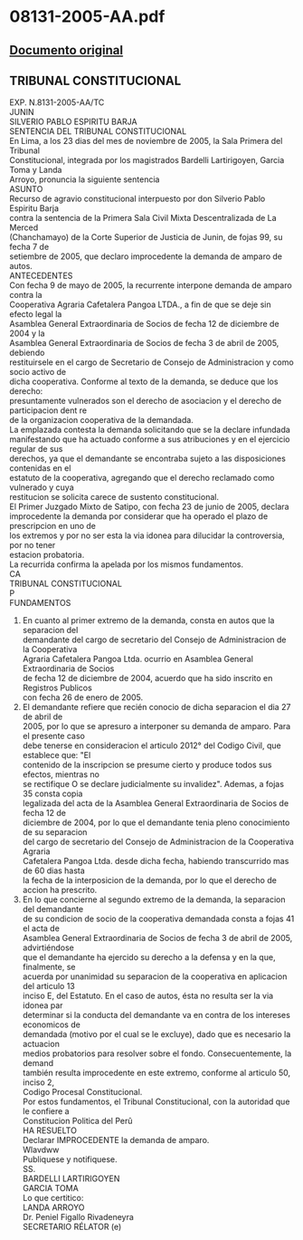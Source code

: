 
08131-2005-AA.pdf
=================
  
[Documento original](https://tc.gob.pe/jurisprudencia/2006/08131-2005-AA.pdf)  
---  
TRIBUNAL CONSTITUCIONAL  
-  
EXP. N.8131-2005-AA/TC  
JUNIN  
SILVERIO PABLO ESPIRITU BARJA  
SENTENCIA DEL TRIBUNAL CONSTITUCIONAL  
En Lima, a los 23 dias del mes de noviembre de 2005, la Sala Primera del Tribunal  
Constitucional, integrada por los magistrados Bardelli Lartirigoyen, Garcia Toma y Landa  
Arroyo, pronuncia la siguiente sentencia  
ASUNTO  
Recurso de agravio constitucional interpuesto por don Silverio Pablo Espiritu Barja  
contra la sentencia de la Primera Sala Civil Mixta Descentralizada de La Merced  
(Chanchamayo) de la Corte Superior de Justicia de Junin, de fojas 99, su fecha 7 de  
setiembre de 2005, que declaro improcedente la demanda de amparo de autos.  
ANTECEDENTES  
Con fecha 9 de mayo de 2005, la recurrente interpone demanda de amparo contra la  
Cooperativa Agraria Cafetalera Pangoa LTDA., a fin de que se deje sin efecto legal la  
Asamblea General Extraordinaria de Socios de fecha 12 de diciembre de 2004 y la  
Asamblea General Extraordinaria de Socios de fecha 3 de abril de 2005, debiendo  
restituirsele en el cargo de Secretario de Consejo de Administracion y como socio activo de  
dicha cooperativa. Conforme al texto de la demanda, se deduce que los derecho:  
presuntamente vulnerados son el derecho de asociacion y el derecho de participacion dent re  
de la organizacion cooperativa de la demandada.  
La emplazada contesta la demanda solicitando que se la declare infundada  
manifestando que ha actuado conforme a sus atribuciones y en el ejercicio regular de sus  
derechos, ya que el demandante se encontraba sujeto a las disposiciones contenidas en el  
estatuto de la cooperativa, agregando que el derecho reclamado como vulnerado y cuya  
restitucion se solicita carece de sustento constitucional.  
El Primer Juzgado Mixto de Satipo, con fecha 23 de junio de 2005, declara  
improcedente la demanda por considerar que ha operado el plazo de prescripcion en uno de  
los extremos y por no ser esta la via idonea para dilucidar la controversia, por no tener  
estacion probatoria.  
La recurrida confirma la apelada por los mismos fundamentos.  
CA  
TRIBUNAL CONSTITUCIONAL  
P  
FUNDAMENTOS  
1. En cuanto al primer extremo de la demanda, consta en autos que la separacion del  
demandante del cargo de secretario del Consejo de Administracion de la Cooperativa  
Agraria Cafetalera Pangoa Ltda. ocurrio en Asamblea General Extraordinaria de Socios  
de fecha 12 de diciembre de 2004, acuerdo que ha sido inscrito en Registros Publicos  
con fecha 26 de enero de 2005.  
2. El demandante refiere que recién conocio de dicha separacion el dia 27 de abril de  
2005, por lo que se apresuro a interponer su demanda de amparo. Para el presente caso  
debe tenerse en consideracion el articulo 2012° del Codigo Civil, que establece que: "El  
contenido de la inscripcion se presume cierto y produce todos sus efectos, mientras no  
se rectifique O se declare judicialmente su invalidez". Ademas, a fojas 35 consta copia  
legalizada del acta de la Asamblea General Extraordinaria de Socios de fecha 12 de  
diciembre de 2004, por lo que el demandante tenia pleno conocimiento de su separacion  
del cargo de secretario del Consejo de Administracion de la Cooperativa Agraria  
Cafetalera Pangoa Ltda. desde dicha fecha, habiendo transcurrido mas de 60 dias hasta  
la fecha de la interposicion de la demanda, por lo que el derecho de accion ha prescrito.  
3. En lo que concierne al segundo extremo de la demanda, la separacion del demandante  
de su condicion de socio de la cooperativa demandada consta a fojas 41 el acta de  
Asamblea General Extraordinaria de Socios de fecha 3 de abril de 2005, advirtiéndose  
que el demandante ha ejercido su derecho a la defensa y en la que, finalmente, se  
acuerda por unanimidad su separacion de la cooperativa en aplicacion del articulo 13  
inciso E, del Estatuto. En el caso de autos, ésta no resulta ser la via idonea par  
determinar si la conducta del demandante va en contra de los intereses economicos de  
demandada (motivo por el cual se le excluye), dado que es necesario la actuacion  
medios probatorios para resolver sobre el fondo. Consecuentemente, la demand  
también resulta improcedente en este extremo, conforme al articulo 50, inciso 2,  
Codigo Procesal Constitucional.  
Por estos fundamentos, el Tribunal Constitucional, con la autoridad que le confiere a  
Constitucion Politica del Perû  
HA RESUELTO  
Declarar IMPROCEDENTE la demanda de amparo.  
Wlavdww  
Publiquese y notifiquese.  
SS.  
BARDELLI LARTIRIGOYEN  
GARCIA TOMA  
Lo que certitico:  
LANDA ARROYO  
Dr. Peniel Figallo Rivadeneyra  
SECRETARIO RÉLATOR (e)